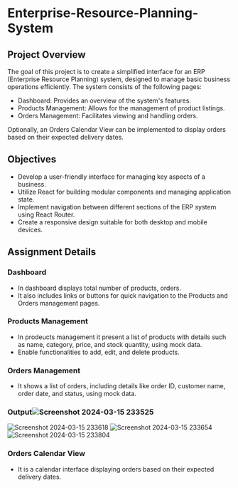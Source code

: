 # Enterprise-Resource-Planning-System

## Project Overview
The goal of this project is to create a simplified interface for an ERP (Enterprise Resource Planning) system, designed to manage basic business operations efficiently. The system consists of the following pages:

- Dashboard: Provides an overview of the system's features.
- Products Management: Allows for the management of product listings.
- Orders Management: Facilitates viewing and handling orders.

Optionally, an Orders Calendar View can be implemented to display orders based on their expected delivery dates.

## Objectives
- Develop a user-friendly interface for managing key aspects of a business.
- Utilize React for building modular components and managing application state.
- Implement navigation between different sections of the ERP system using React Router.
- Create a responsive design suitable for both desktop and mobile devices.

## Assignment Details
### Dashboard
- In dashboard displays total number of products, orders.
- It also includes links or buttons for quick navigation to the Products and Orders management pages.

### Products Management
- In prodeucts management it present a list of products with details such as name, category, price, and stock quantity, using mock data.
- Enable functionalities to add, edit, and delete products.

### Orders Management
- It shows a list of orders, including details like order ID, customer name, order date, and status, using mock data.

### Output![Screenshot 2024-03-15 233525](https://github.com/SiddhantHarne/Enterprise-Resource-Planning-System/assets/161356850/72398bec-c16b-4ffe-834d-27d62ae3c1ad)
![Screenshot 2024-03-15 233618](https://github.com/SiddhantHarne/Enterprise-Resource-Planning-System/assets/161356850/0e5f4bce-fac2-405f-915a-701370b5ebb5)
![Screenshot 2024-03-15 233654](https://github.com/SiddhantHarne/Enterprise-Resource-Planning-System/assets/161356850/827ca6e1-1b2e-4992-93af-8b01217e979b)
![Screenshot 2024-03-15 233804](https://github.com/SiddhantHarne/Enterprise-Resource-Planning-System/assets/161356850/41a12cdf-29d1-492e-94dd-6813a6d3d484)




### Orders Calendar View 

- It is a calendar interface displaying orders based on their expected delivery dates.


